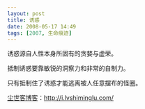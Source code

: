 ```yaml
---
layout: post
title: 诱惑
date: 2008-05-17 14:49
tags: [2007, 生命痕迹]
---
```

<div class="articleContent">诱惑源自人性本身所固有的贪婪与虚荣。

抵制诱惑要靠敏锐的洞察力和非常的自制力。

只有抵制住了诱惑才能逃离被人任意摆布的怪圈。</div>

<a href="http://i.lvshiminglu.com/">尘世客博客</a>：<a href="http://i.lvshiminglu.com/">http://i.lvshiminglu.com/</a>

